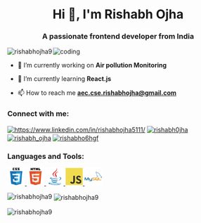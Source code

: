 <h1 align="center">Hi 👋, I'm Rishabh Ojha</h1>
<h3 align="center">A passionate frontend developer from India</h3>
<img align="right" alt="coding" width="400" src="https://user-images.githubusercontent.com/55389276/140866485-8fb1c876-9a8f-4d6a-98dc-08c4981eaf70.gif">

<p align="left"> <img src="https://komarev.com/ghpvc/?username=rishabhojha9&label=Profile%20views&color=0e75b6&style=flat" alt="rishabhojha9" /> </p>

- 🔭 I’m currently working on **Air pollution Monitoring**

- 🌱 I’m currently learning **React.js**

- 📫 How to reach me **aec.cse.rishabhojha@gmail.com**

<h3 align="left">Connect with me:</h3>
<p align="left">
<a href="https://www.linkedin.com/in/rishabhojha5111/" target="blank"><img align="center" src="https://raw.githubusercontent.com/rahuldkjain/github-profile-readme-generator/master/src/images/icons/Social/linked-in-alt.svg" alt="https://www.linkedin.com/in/rishabhojha5111/" height="30" width="40" /></a>
<a href="https://instagram.com/rishabh.0jha" target="blank"><img align="center" src="https://raw.githubusercontent.com/rahuldkjain/github-profile-readme-generator/master/src/images/icons/Social/instagram.svg" alt="rishabh0jha" height="30" width="40" /></a>
<a href="https://www.leetcode.com/Rishabh_Ojha" target="blank"><img align="center" src="https://raw.githubusercontent.com/rahuldkjain/github-profile-readme-generator/master/src/images/icons/Social/leet-code.svg" alt="rishabh_ojha" height="30" width="40" /></a>
<a href="https://auth.geeksforgeeks.org/user/rishabho6hgf" target="blank"><img align="center" src="https://raw.githubusercontent.com/rahuldkjain/github-profile-readme-generator/master/src/images/icons/Social/geeks-for-geeks.svg" alt="rishabho6hgf" height="30" width="40" /></a>
</p>

<h3 align="left">Languages and Tools:</h3>
<p align="left"> <a href="https://www.w3schools.com/css/" target="_blank" rel="noreferrer"> <img src="https://raw.githubusercontent.com/devicons/devicon/master/icons/css3/css3-original-wordmark.svg" alt="css3" width="40" height="40"/> </a> <a href="https://www.w3.org/html/" target="_blank" rel="noreferrer"> <img src="https://raw.githubusercontent.com/devicons/devicon/master/icons/html5/html5-original-wordmark.svg" alt="html5" width="40" height="40"/> </a> <a href="https://www.java.com" target="_blank" rel="noreferrer"> <img src="https://raw.githubusercontent.com/devicons/devicon/master/icons/java/java-original.svg" alt="java" width="40" height="40"/> </a> <a href="https://developer.mozilla.org/en-US/docs/Web/JavaScript" target="_blank" rel="noreferrer"> <img src="https://raw.githubusercontent.com/devicons/devicon/master/icons/javascript/javascript-original.svg" alt="javascript" width="40" height="40"/> </a> <a href="https://www.mysql.com/" target="_blank" rel="noreferrer"> <img src="https://raw.githubusercontent.com/devicons/devicon/master/icons/mysql/mysql-original-wordmark.svg" alt="mysql" width="40" height="40"/> </a> </p>

<p><img align="left" src="https://github-readme-stats.vercel.app/api/top-langs?username=rishabhojha9&show_icons=true&locale=en&layout=compact" alt="rishabhojha9" /></p>

<p>&nbsp;<img align="center" src="https://github-readme-stats.vercel.app/api?username=rishabhojha9&show_icons=true&locale=en" alt="rishabhojha9" /></p>

<p><img align="center" src="https://github-readme-streak-stats.herokuapp.com/?user=rishabhojha9&" alt="rishabhojha9" /></p>
